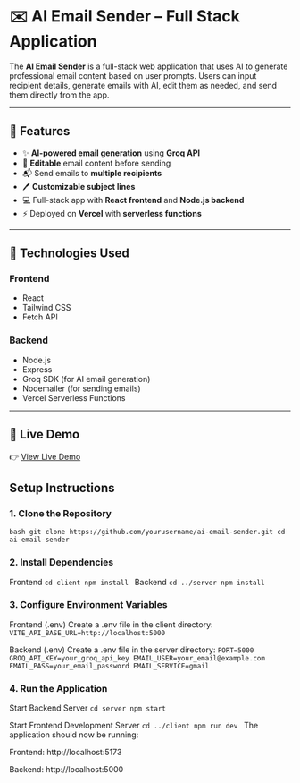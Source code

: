 # ✉️ AI Email Sender – Full Stack Application

The **AI Email Sender** is a full-stack web application that uses AI to generate professional email content based on user prompts. Users can input recipient details, generate emails with AI, edit them as needed, and send them directly from the app.

---

## 🚀 Features

- ✨ **AI-powered email generation** using **Groq API**
- 📝 **Editable** email content before sending
- 📬 Send emails to **multiple recipients**
- 🖊️ **Customizable subject lines**
- 💻 Full-stack app with **React frontend** and **Node.js backend**
- ⚡ Deployed on **Vercel** with **serverless functions**

---

## 🧰 Technologies Used

### Frontend
- React
- Tailwind CSS
- Fetch API

### Backend
- Node.js
- Express
- Groq SDK (for AI email generation)
- Nodemailer (for sending emails)
- Vercel Serverless Functions

---

## 🔗 Live Demo

👉 [View Live Demo](https://ai-email-sender-gi9typp4c-krishna-verma-s-projects.vercel.app/)  

## Setup Instructions

### 1. Clone the Repository

``bash
git clone https://github.com/yourusername/ai-email-sender.git
cd ai-email-sender
``
### 2. Install Dependencies

Frontend
``cd client
npm install
``
Backend
``cd ../server
  npm install
``

### 3. Configure Environment Variables
Frontend (.env)
Create a .env file in the client directory:
``VITE_API_BASE_URL=http://localhost:5000
``

Backend (.env)
Create a .env file in the server directory:
``PORT=5000
GROQ_API_KEY=your_groq_api_key
EMAIL_USER=your_email@example.com
EMAIL_PASS=your_email_password
EMAIL_SERVICE=gmail 
``
### 4. Run the Application
Start Backend Server
``cd server
  npm start
``

Start Frontend Development Server
``cd ../client
  npm run dev
  ``
The application should now be running:

Frontend: http://localhost:5173

Backend: http://localhost:5000  
